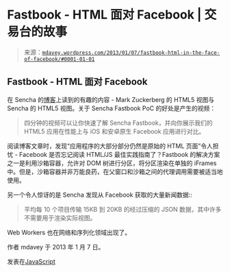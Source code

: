 <!--yml

类别：未分类

日期：2024 年 05 月 18 日 06:31:20

-->

# Fastbook - HTML 面对 Facebook | 交易台的故事

> 来源：[`mdavey.wordpress.com/2013/01/07/fastbook-html-in-the-face-of-facebook/#0001-01-01`](https://mdavey.wordpress.com/2013/01/07/fastbook-html-in-the-face-of-facebook/#0001-01-01)

## Fastbook - HTML 面对 Facebook

在 Sencha 的[博客](http://www.sencha.com/blog/the-making-of-fastbook-an-html5-love-story)上读到的有趣的内容 - Mark Zuckerberg 的 HTML5 视图与 Sencha 的 HTML5 视图。关于 Sencha Fastbook PoC 的好处是产生的视频：

> 四分钟的视频可以让你快速了解 Sencha Fastbook，并向你展示我们的 HTML5 应用在性能上与 iOS 和安卓原生 Facebook 应用进行对比。

阅读博客文章时，发现“应用程序的大部分部分仍然是原始的 HTML 页面”令人担忧 - Facebook 是否忘记阅读 HTML/JS 最佳实践指南了？Fastbook 的解决方案之一是利用沙箱容器，允许对 DOM 树进行分区，将分区渲染在单独的 iFrames 中。但是，沙箱容器并非万能良药，在父窗口和沙箱之间的代理调用需要被适当地使用。

另一个令人惊讶的是 Sencha 发现从 Facebook 获取的大量新闻数据::

> 平均每 10 个项目传输 15KB 到 20KB 的经过压缩的 JSON 数据，其中许多不需要用于渲染实际视图。

Web Workers 也在网络和序列化领域出现了。

作者 mdavey 于 2013 年 1 月 7 日。

发表在[JavaScript](https://mdavey.wordpress.com/category/languages/javascript/)
